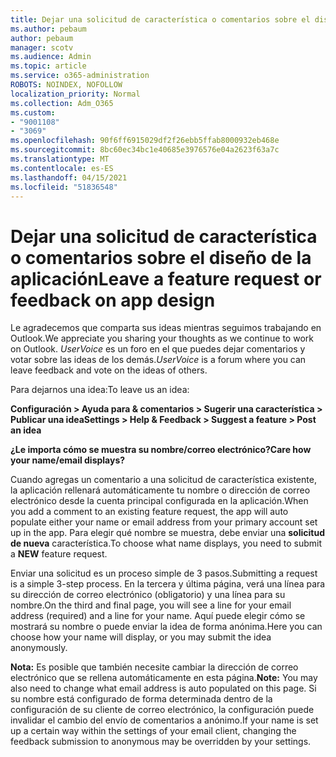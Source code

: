 ```yaml
---
title: Dejar una solicitud de característica o comentarios sobre el diseño de la aplicación
ms.author: pebaum
author: pebaum
manager: scotv
ms.audience: Admin
ms.topic: article
ms.service: o365-administration
ROBOTS: NOINDEX, NOFOLLOW
localization_priority: Normal
ms.collection: Adm_O365
ms.custom:
- "9001108"
- "3069"
ms.openlocfilehash: 90f6ff6915029df2f26ebb5ffab8000932eb468e
ms.sourcegitcommit: 8bc60ec34bc1e40685e3976576e04a2623f63a7c
ms.translationtype: MT
ms.contentlocale: es-ES
ms.lasthandoff: 04/15/2021
ms.locfileid: "51836548"
---
```

# <a name="leave-a-feature-request-or-feedback-on-app-design"></a><span data-ttu-id="c31c1-102">Dejar una solicitud de característica o comentarios sobre el diseño de la aplicación</span><span class="sxs-lookup"><span data-stu-id="c31c1-102">Leave a feature request or feedback on app design</span></span>

<span data-ttu-id="c31c1-103">Le agradecemos que comparta sus ideas mientras seguimos trabajando en Outlook.</span><span class="sxs-lookup"><span data-stu-id="c31c1-103">We appreciate you sharing your thoughts as we continue to work on Outlook.</span></span> <span data-ttu-id="c31c1-104">*UserVoice* es un foro en el que puedes dejar comentarios y votar sobre las ideas de los demás.</span><span class="sxs-lookup"><span data-stu-id="c31c1-104">*UserVoice* is a forum where you can leave feedback and vote on the ideas of others.</span></span>  

<span data-ttu-id="c31c1-105">Para dejarnos una idea:</span><span class="sxs-lookup"><span data-stu-id="c31c1-105">To leave us an idea:</span></span> 

<span data-ttu-id="c31c1-106">**Configuración > Ayuda para & comentarios > Sugerir una característica > Publicar una idea**</span><span class="sxs-lookup"><span data-stu-id="c31c1-106">**Settings > Help & Feedback > Suggest a feature > Post an idea**</span></span> 

<span data-ttu-id="c31c1-107">**¿Le importa cómo se muestra su nombre/correo electrónico?**</span><span class="sxs-lookup"><span data-stu-id="c31c1-107">**Care how your name/email displays?**</span></span>

<span data-ttu-id="c31c1-108">Cuando agregas un comentario a una solicitud de característica existente, la aplicación rellenará automáticamente tu nombre o dirección de correo electrónico desde la cuenta principal configurada en la aplicación.</span><span class="sxs-lookup"><span data-stu-id="c31c1-108">When you add a comment to an existing feature request, the app will auto populate either your name or email address from your primary account set up in the app.</span></span> <span data-ttu-id="c31c1-109">Para elegir qué nombre se muestra, debe enviar una **solicitud de nueva** característica.</span><span class="sxs-lookup"><span data-stu-id="c31c1-109">To choose what name displays, you need to submit a **NEW** feature request.</span></span> 

<span data-ttu-id="c31c1-110">Enviar una solicitud es un proceso simple de 3 pasos.</span><span class="sxs-lookup"><span data-stu-id="c31c1-110">Submitting a request is a simple 3-step process.</span></span> <span data-ttu-id="c31c1-111">En la tercera y última página, verá una línea para su dirección de correo electrónico (obligatorio) y una línea para su nombre.</span><span class="sxs-lookup"><span data-stu-id="c31c1-111">On the third and final page, you will see a line for your email address (required) and a line for your name.</span></span> <span data-ttu-id="c31c1-112">Aquí puede elegir cómo se mostrará su nombre o puede enviar la idea de forma anónima.</span><span class="sxs-lookup"><span data-stu-id="c31c1-112">Here you can choose how your name will display, or you may submit the idea anonymously.</span></span> 

<span data-ttu-id="c31c1-113">**Nota:** Es posible que también necesite cambiar la dirección de correo electrónico que se rellena automáticamente en esta página.</span><span class="sxs-lookup"><span data-stu-id="c31c1-113">**Note:** You may also need to change what email address is auto populated on this page.</span></span> <span data-ttu-id="c31c1-114">Si su nombre está configurado de forma determinada dentro de la configuración de su cliente de correo electrónico, la configuración puede invalidar el cambio del envío de comentarios a anónimo.</span><span class="sxs-lookup"><span data-stu-id="c31c1-114">If your name is set up a certain way within the settings of your email client, changing the feedback submission to anonymous may be overridden by your settings.</span></span> 
